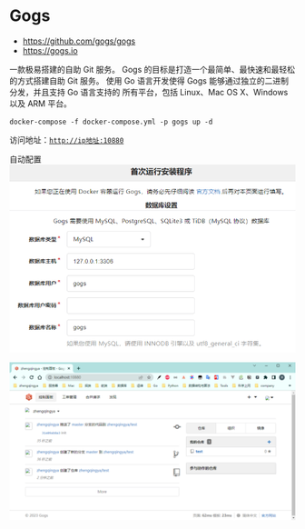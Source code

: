 # Gogs

- https://github.com/gogs/gogs
- https://gogs.io

一款极易搭建的自助 Git 服务。
Gogs 的目标是打造一个最简单、最快速和最轻松的方式搭建自助 Git 服务。
使用 Go 语言开发使得 Gogs 能够通过独立的二进制分发，并且支持 Go 语言支持的 所有平台，包括 Linux、Mac OS X、Windows 以及 ARM 平台。

```shell
docker-compose -f docker-compose.yml -p gogs up -d
```

访问地址：[`http://ip地址:10880`](http://127.0.0.1:10880)

自动配置
![img_1.png](images/gogs-01.png)

![img.png](images/gogs-02.png)

